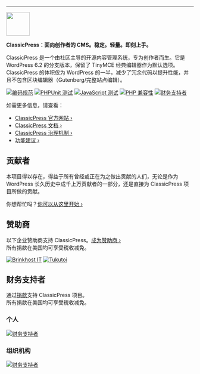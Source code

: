 ---
<a href="https://www.classicpress.net"><img src="src/wp-admin/images/classicpress-logo.png" height="63"></a>

**ClassicPress：面向创作者的 CMS。稳定。轻量。即刻上手。**

ClassicPress 是一个由社区主导的开源内容管理系统，专为创作者而生。它是 WordPress 6.2 的分支版本，保留了 TinyMCE 经典编辑器作为默认选项。ClassicPress 的体积仅为 WordPress 的一半，减少了冗余代码以提升性能，并且不包含区块编辑器（Gutenberg/完整站点编辑）。

[![编码规范](https://github.com/ClassicPress/ClassicPress/workflows/Coding%20Standards/badge.svg?branch=develop)](https://github.com/ClassicPress/ClassicPress/actions?query=workflow%3A%22Coding+Standards%22+branch%3Adevelop)
[![PHPUnit 测试](https://github.com/ClassicPress/ClassicPress/workflows/PHPUnit%20Tests/badge.svg?branch=develop)](https://github.com/ClassicPress/ClassicPress/actions?query=workflow%3A%22PHPUnit+Tests%22+branch%3Adevelop)
[![JavaScript 测试](https://github.com/ClassicPress/ClassicPress/workflows/JavaScript%20Tests/badge.svg?branch=develop)](https://github.com/ClassicPress/ClassicPress/actions?query=workflow%3A%22JavaScript+Tests%22+branch%3Adevelop)
[![PHP 兼容性](https://github.com/ClassicPress/ClassicPress/workflows/PHP%20Compatibility/badge.svg?branch=develop)](https://github.com/ClassicPress/ClassicPress/actions?query=workflow%3A%22PHP+Compatibility%22+branch%3Adevelop)
[![财务支持者](https://opencollective.com/classicpress/tiers/badge.svg?label=Financial+Contributors)](https://opencollective.com/classicpress)

如需更多信息，请查看：

- [ClassicPress 官方网站 ›](https://www.classicpress.net/)
- [ClassicPress 文档 ›](https://docs.classicpress.net/)
- [ClassicPress 治理机制 ›](https://www.classicpress.net/governance/)
- [功能建议 ›](https://github.com/ClassicPress/ClassicPress/issues/)

## 贡献者

本项目得以存在，得益于所有曾经或正在为之做出贡献的人们，无论是作为 WordPress 长久历史中成千上万贡献者的一部分，还是直接为 ClassicPress 项目所做的贡献。

你想帮忙吗？[你可以从这里开始 ›](https://github.com/ClassicPress/ClassicPress/blob/develop/.github/CONTRIBUTING.md)


## 赞助商
以下企业赞助商支持 ClassicPress。[成为赞助商 ›](https://opencollective.com/classicpress)  
所有捐款在美国均可享受税收减免。

[![Brinkhost IT](https://www.classicpress.net/wp-content/uploads/2022/07/brinkman-it-sponsor.png)](https://www.brinkhost.nl)
[![Tukutoi](https://www.classicpress.net/wp-content/uploads/2022/07/tukutoi-sponsor.png)](https://www.tukutoi.com)

## 财务支持者

通过[捐款](https://opencollective.com/classicpress)支持 ClassicPress 项目。  
所有捐款在美国均可享受税收减免。

### 个人

[![财务支持者](https://opencollective.com/classicpress/individuals.svg?width=890)](https://opencollective.com/classicpress)

### 组织机构

[![财务支持者](https://opencollective.com/classicpress/organizations.svg?width=890)](https://opencollective.com/classicpress)